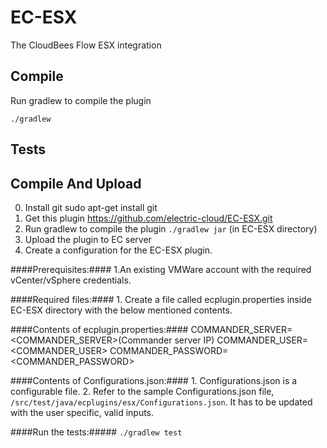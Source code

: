EC-ESX
============

The CloudBees Flow ESX integration

## Compile ##

Run gradlew to compile the plugin

`./gradlew`

## Tests ##


## Compile And Upload ##
0. Install git
   sudo apt-get install git
1. Get this plugin
   https://github.com/electric-cloud/EC-ESX.git
2. Run gradlew to compile the plugin
   `./gradlew jar` (in EC-ESX directory)
3. Upload the plugin to EC server
4. Create a configuration for the EC-ESX plugin.

####Prerequisites:####
    1.An existing VMWare account with the required vCenter/vSphere credentials.

####Required files:####
    1. Create a file called ecplugin.properties inside EC-ESX directory with the below mentioned contents.

####Contents of ecplugin.properties:####
    COMMANDER_SERVER=<COMMANDER_SERVER>(Commander server IP)
    COMMANDER_USER=<COMMANDER_USER>
    COMMANDER_PASSWORD=<COMMANDER_PASSWORD>

####Contents of Configurations.json:####
    1. Configurations.json is a configurable file.
    2. Refer to the sample Configurations.json file, `/src/test/java/ecplugins/esx/Configurations.json`. It has to be updated with the user specific, valid inputs.
   
####Run the tests:#####
`./gradlew test`
